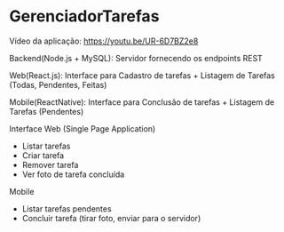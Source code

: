 # GerenciadorTarefas

Vídeo da aplicação: https://youtu.be/UR-6D7BZ2e8

Backend(Node.js + MySQL): Servidor fornecendo os endpoints REST

Web(React.js): Interface para Cadastro de tarefas + Listagem de Tarefas (Todas, Pendentes, Feitas)

Mobile(ReactNative): Interface para Conclusão de tarefas + Listagem de Tarefas (Pendentes)


Interface Web (Single Page Application)
  * Listar tarefas
  * Criar tarefa
  * Remover tarefa
  * Ver foto de tarefa concluída
  
Mobile
  * Listar tarefas pendentes
  * Concluir tarefa (tirar foto, enviar para o servidor)
